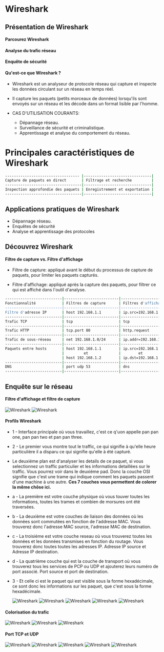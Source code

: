 # Wireshark

## Présentation de Wireshark

#### Parcourez Wireshark

#### Analyse du trafic réseau

#### Enquête de sécurité

#### Qu'est-ce que Wireshark ?

- Wireshark est un analyseur de protocole réseau qui capture et inspecte les données circulant sur un réseau en temps réel.

- Il capture les paquets (petits morceaux de données) lorsqu'ils sont envoyés sur un réseau et les décode dans un format lisible par l'homme.

- CAS D'UTILISATION COURANTS:
  - Dépannage réseau.
  - Surveillance de sécurité et criminalistique.
  - Apprentissage et analyse du comportement du réseau.

# Principales caractéristiques de Wireshark

```sh
---------------------------------- |-------------------------------|
Capture de paquets en direct       | Filtrage et recherche         |
-----------------------------------|-------------------------------|
Inspection approfondie des paquets | Enregistrement et exportation |
-----------------------------------|-------------------------------|
```

## Applications pratiques de Wireshark

- Dépannage réseau.
- Enquêtes de sécurité
- Analyse et apprentissage des protocoles

## Découvrez Wireshark

#### Filtre de capture vs. Filtre d'affichage

- Filtre de capture: appliqué avant le début du processus de capture de paquets, pour limiter les paquets capturés.

- Filtre d'affichage: appliqué après la capture des paquets, pour filtrer ce qui est affiché dans l'outil d'analyse.

```sh
--------------------------|-------------------------|-------------------------|
Fonctionnalité            | Filtres de capture      | Filtres d'affichage     |
--------------------------|-------------------------|-------------------------|
Filtre d'adresse IP       | host 192.168.1.1        | ip.src=192.168.1.1      |
--------------------------|-------------------------|-------------------------|
Trafic TCP                | tcp                     | tcp                     |
--------------------------|-------------------------|-------------------------|
Trafic HTTP               | tcp.port 80             | http.request            |
--------------------------|-------------------------|-------------------------|
Trafic de sous-réseau     | net 192.168.1.0/24      | ip.addr=192.168.1.0/24  |
--------------------------|-------------------------|-------------------------|
Paquets entre hosts       | host 192.168.1.1        | ip.src=192.168.1.1      |
                          |         et              |        et               |
                          | host 192.168.1.2        | ip.dst=192.168.1.2      |
--------------------------|-------------------------|-------------------------|
DNS                       | port udp 53             | dns                     |
--------------------------|-------------------------|-------------------------|
```

## Enquête sur le réseau

#### Filtre d'affichage et filtre de capture

![Wireshark](/assets/0.png)
![Wireshark](/assets/00.png)

#### Profils Wireshark

- 1 - Interface principale où vous travaillez, c'est ce q'uon appelle pan pan one, pan pan two et pan pan three.
- 2 - Le premier vous montre tout le traffic, ce qui signifie à qu'elle heure particulière il a disparu ce qui signifie qu'elle à été capturé.
- Le deuxiéme plan est d'analyser les details de ce paquet, si vous selectionnez un traffic particulier et les informations detaillées sur le traffic. Vous pourrez voir dans le deuxiéme pad. Donc la couche OSI signifie que c'est une trame qui indique comment les paquets passent d'une machine à une autre.
  **Ces 7 couches vous permettent de colorer la même chôse ici.**
- a - La première est votre couche physique où vous touver toutes les informations, toutes les trames et combien de morsures ont été traversées.
- b - La deuxième est votre couches de liaison des données où les données sont commutées en fonction de l'addresse MAC. Vous trouverez donc l'adresse MAC source, l'adresse MAC de destination.
- c - La troisiéme est votre couche reseau où vous trouverez toutes les données et les données transmises en fonction du routage. Vous trouverez donc toutes toutes les adresses IP. Adresse IP source et Adresse IP destination.
- d - La quatrième couche qui est la couche de transport où vous trouverez tous les services de PCP ou UDP et ajouterez leurs numéro de port associé. Port source et port de destination.

- 3 - Et celle ci est le paquet qui est visible sous la forme hexadécimale, ce sont donc les informations sur les paquet, que c'est sous la forme hexadécimale.

  ![Wireshark](/assets/01.png)
  ![Wireshark](/assets/02.png)
  ![Wireshark](/assets/03.png)
  ![Wireshark](/assets/04.png)
  ![Wireshark](/assets/05.png)

#### Colorisation du trafic

![Wireshark](/assets/06.png)
![Wireshark](/assets/07.png)
![Wireshark](/assets/08.png)

#### Port TCP et UDP

![Wireshark](/assets/10.png)
![Wireshark](/assets/11.png)
![Wireshark](/assets/12.png)
![Wireshark](/assets/13.png)
![Wireshark](/assets/14.png)

